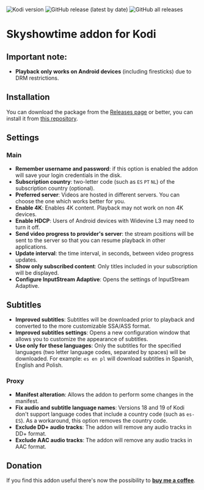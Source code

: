 ![Kodi version](https://img.shields.io/badge/kodi%20versions-18--19--20-blue)
![GitHub release (latest by date)](https://img.shields.io/github/v/release/Paco8/plugin.video.skyott)
![GitHub all releases](https://img.shields.io/github/downloads/Paco8/plugin.video.skyott/total)

# Skyshowtime addon for Kodi

## Important note: ##
<!--
-  ~~Logging in by entering a username and password is not possible yet. For the moment it's necessary to get a cookie from a web browser. You'll find below some methods to do it~~.
-->
- **Playback only works on Android devices** (including firesticks) due to DRM restrictions.
<!-- - SkyShowtime subscribers must select SkyShowtime as the `Streaming service` in the addon settings. -->

## Installation
You can download the package from the [Releases page](https://github.com/Paco8/plugin.video.skyott/releases)
or better, you can install it from [this repository](https://github.com/Paco8/kodi-repo/raw/master/mini-repo/repository.addons.paco8/repository.addons.paco8-1.0.0.zip).

<!--
## Select the streaming service
Open the settings of the addon and select whether to use PeacockTV or SkyShowtime.
-->

<!--
## How to get the cookie ##
This application for Android can extract automatically the cookie:
https://github.com/Paco8/SkyExtractCookieAndroid
<br>
There's also a similar application for PC:
https://github.com/Paco8/SkyExtractCookie
-->
<!--
## How to get the cookie manually
If the above tools don't work for you, you can try to get it manually:
- In Chrome open the development tools (Ctrl + Shift + I).
- Select the **Network** tab.
- In the field in the top left (the filter) type `watch/home`.
- Now open https://www.peacocktv.com/watch/home or https://www.skyshowtime.com/watch/home.
- When it gets loaded you'll see the file `home` in the development tools. Click on it.
- Select the the **Headers** tab on the right panel.
- Scroll down until you see the request header, you'll find the cookie there.
- Right click on it and select "copy value".
- Paste the cookie in a text editor and save the file with the name "cookie.conf".
- Copy the file anywhere in the Android device (for example the Download folder). Then go to the Accounts option in the addon and select "Login with a cookie file" and select the file you previously copied to the device.
-->
## Settings
### Main
<!-- - **Streaming service**: Select PeacockTV or SkyShowtime. -->
- **Remember username and password**: if this option is enabled the addon will save your login credentials in the disk.
- **Subscription country**: two-letter code (such as `ES` `PT` `NL`) of the subscription country (optional).
- **Preferred server**: Videos are hosted in different servers. You can choose the one which works better for you.
- **Enable 4K**: Enables 4K content. Playback may not work on non 4K devices.
- **Enable HDCP**: Users of Android devices with Widevine L3 may need to turn it off.
- **Send video progress to provider's server**: the stream positions will be sent to the server so that you can resume playback in other applications.
- **Update interval**: the time interval, in seconds, between video progress updates.
- **Show only subscribed content**: Only titles included in your subscription will be displayed.
- **Configure InputStream Adaptive**: Opens the settings of InputStream Adaptive.
## Subtitles
- **Improved subtitles**: Subtitles will be downloaded prior to playback and converted to the more customizable SSA/ASS format.
- **Improved subtitles settings**: Opens a new configuration window that allows you to customize the appearance of subtitles.
- **Use only for these languages**: Only the subtitles for the specified languages (two letter language codes, separated by spaces) will be downloaded. For example: `es en pl` will download subtitles in Spanish, English and Polish.
### Proxy
- **Manifest alteration**: Allows the addon to perform some changes in the manifest.
- **Fix audio and subtitle language names**: Versions 18 and 19 of Kodi don't support language codes that include a country code (such as `es-ES`). As a workaround, this option removes the country code.
- **Exclude DD+ audio tracks**: The addon will remove any audio tracks in DD+ format.
- **Exclude AAC audio tracks**: The addon will remove any audio tracks in AAC format.

## Donation
If you find this addon useful there's now the possibility to **[buy me a coffee](https://www.buymeacoffee.com/addons)**.
